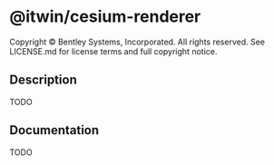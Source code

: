 # @itwin/cesium-renderer

Copyright © Bentley Systems, Incorporated. All rights reserved. See LICENSE.md for license terms and full copyright notice.

## Description

TODO

## Documentation

TODO
